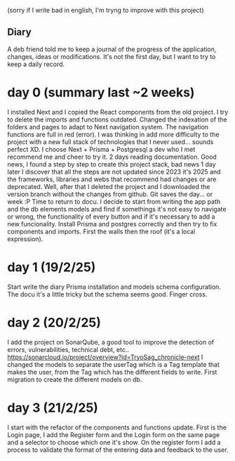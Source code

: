 (sorry if I write bad in english, I'm tryng to improve with this project)

## Diary

A deb friend told me to keep a journal of the progress of the application, changes, ideas or modifications.
It's not the first day, but I want to try to keep a daily record.

# day 0 (summary last ~2 weeks)

I installed Next and I copied the React components from the old project.
I try to delete the imports and functions outdated.
Changed the indexation of the folders and pages to adapt to Next navigation system.
The navigation functions are full in red (error).
I was thinking in add more difficulty to the project with a new full stack of technologies that I never used... sounds perfect XD.
I choose Next + Prisma + Postgresql a dev who I met recommend me and cheer to try it.
2 days reading documentation.
Good news, I found a step by step to create this project stack, bad news 1 day later I discover that all the steps are not updated since 2023 it's 2025 and the frameworks, libraries and webs that recommend had changes or are deprecated.
Well, after that I deleted the project and I downloaded the version branch without the changes from github. Git saves the day... or week :P
Time to return to docu.
I decide to start from writing the app path and the db elements models and find if somethings it's not easy to navigate or wrong, the functionality of every button and if it's necessary to add a new funcionality.
Install Prisma and postgres correctly and then try to fix components and imports. First the walls then the roof (it's a local expression).

# day 1 (19/2/25)

Start write the diary
Prisma installation and models schema configuration.
The docu it's a little tricky but the schema seems good. Finger cross.

# day 2 (20/2/25)

I add the project on SonarQube, a good tool to improve the detection of errors, vulnerabilities, technical debt, etc..
https://sonarcloud.io/project/overview?id=TryoSag_chronicle-next
I changed the models to separate the userTag which is a Tag template that makes the user, from the Tag which has the different fields to write.
First migration to create the different models on db.

# day 3 (21/2/25)

I start with the refactor of the components and functions update.
First is the Login page, I add the Register form and the Login form on the same page and a selector to choose which one it's show.
On the register form I add a process to validate the format of the entering data and feedback to the user.
